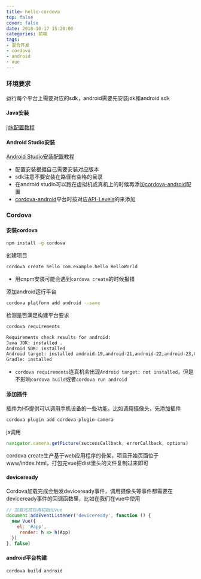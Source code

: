 ```yaml
---
title: hello-cordova
top: false
cover: false
date: 2018-10-17 15:20:00
categories: 前端
tags:
- 混合开发
- cordova
- android
- vue
---
```

### 环境要求
运行每个平台上需要对应的sdk，android需要先安装jdk和android sdk

#### Java安装
[jdk配置教程](https://jingyan.baidu.com/article/f96699bbd30ca8894e3c1bdb.html)

#### Android Studio安装
[Android Studio安装配置教程](https://www.cnblogs.com/yanglh6-jyx/p/Android_AS_Configuration.html)  
  
-  配置安装根据自己需要安装对应版本
-  sdk注意不要安装在路径有空格的目录
-  在android studio可以跑在虚拟机或真机上的时候再添加[cordova-android](https://github.com/apache/cordova-android)配置
-  [cordova-android](https://github.com/apache/cordova-android)平台时按对应[API-Levels](https://cordova.apache.org/docs/en/latest/guide/platforms/android/index.html)的来添加

### Cordova

#### 安装cordova
```bash
npm install -g cordova
```
创建项目
```bash
cordova create hello com.example.hello HelloWorld
```
-  用cnpm安装可能会遇到`cordova create`的时候报错

添加android运行平台
```bash
cordova platform add android --save
```
检测是否满足构建平台要求
```bash
cordova requirements

Requirements check results for android:
Java JDK: installed .
Android SDK: installed
Android target: installed android-19,android-21,android-22,android-23,Google Inc.:Google APIs:19,Google Inc.:Google APIs (x86 System Image):19,Google Inc.:Google APIs:23
Gradle: installed
```
- `cordova requirements`连真机会出现`Android target: not installed`，但是不影响`cordova build`或者`cordova run android`
#### 添加插件
插件为H5提供可以调用手机设备的一些功能，比如调用摄像头，先添加插件
```bash
cordova plugin add cordova-plugin-camera
```
js调用
```js
navigator.camera.getPicture(successCallback, errorCallback, options)
```
cordova create生产基于web应用程序的骨架，项目开始页面位于www/index.html，打包完vue把dist里头的文件复制过来即可

#### deviceready
Cordova加载完成会触发deviceready事件，调用摄像头等事件都需要在deviceready事件的回调函数里，比如在我们在vue中使用
```js
// 加载完成后再初始化vue
document.addEventListener('deviceready', function () {
  new Vue({
    el: '#app',
     render: h => h(App)
  })
}, false)
```

#### android平台构建
```bash
cordova build android
```